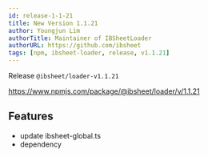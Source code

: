 ```yaml
---
id: release-1-1-21
title: New Version 1.1.21
author: Youngjun Lim
authorTitle: Maintainer of IBSheetLoader
authorURL: https://github.com/ibsheet
tags: [npm, ibsheet-loader, release, v1.1.21]
---
```


Release `@ibsheet/loader-v1.1.21`

<https://www.npmjs.com/package/@ibsheet/loader/v/1.1.21>

<!--truncate-->

## Features

* update ibsheet-global.ts
* dependency
